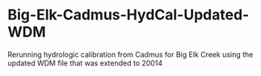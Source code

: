 # Big-Elk-Cadmus-HydCal-Updated-WDM
Rerunning hydrologic calibration from Cadmus for Big Elk Creek using the updated WDM file that was extended to 20014
